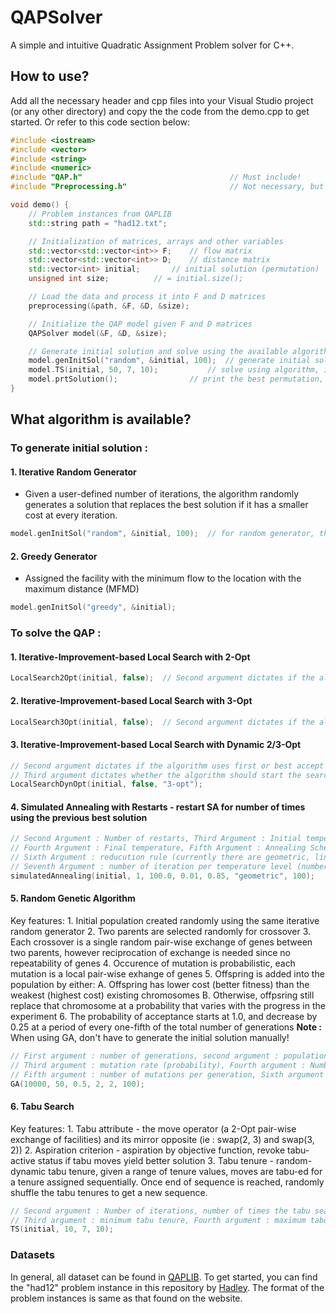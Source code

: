 # QAPSolver

A simple and intuitive Quadratic Assignment Problem solver for C++.

## How to use?
Add all the necessary header and cpp files into your Visual Studio project (or any other directory) and copy the the code from the demo.cpp to get started.
Or refer to this code section below:
```C++
#include <iostream>
#include <vector>
#include <string>
#include <numeric>
#include "QAP.h"                                 // Must include!
#include "Preprocessing.h"                       // Not necessary, but highly recommended to use this preprocessing function

void demo() {
	// Problem instances from QAPLIB
	std::string path = "had12.txt";

	// Initialization of matrices, arrays and other variables
	std::vector<std::vector<int>> F;	// flow matrix
	std::vector<std::vector<int>> D;	// distance matrix
	std::vector<int> initial;		// initial solution (permutation)
	unsigned int size;			// = initial.size();

	// Load the data and process it into F and D matrices
	preprocessing(&path, &F, &D, &size);

	// Initialize the QAP model given F and D matrices
	QAPSolver model(&F, &D, &size);

	// Generate initial solution and solve using the available algorithms
	model.genInitSol("random", &initial, 100);	// generate initial solution with IRG, comment this out if using GA
	model.TS(initial, 50, 7, 10);			// solve using algorithm, in this case Tabu Search
	model.prtSolution();				// print the best permutation, solution and run time
}
```

## What algorithm is available?
### To generate initial solution :
#### 1. Iterative Random Generator
- Given a user-defined number of iterations, the algorithm randomly generates a solution that replaces the best solution if it has a smaller cost at every iteration.
```C++
model.genInitSol("random", &initial, 100);  // for random generator, thrid argument is to adjust the number of iterations
```
#### 2. Greedy Generator
- Assigned the facility with the minimum flow to the location with the maximum distance (MFMD)
```C++
model.genInitSol("greedy", &initial);
```
### To solve the QAP :
#### 1. Iterative-Improvement-based Local Search with 2-Opt
```C++
LocalSearch2Opt(initial, false);  // Second argument dictates if the algorithm uses first or best accept as improvement method
```
#### 2. Iterative-Improvement-based Local Search with 3-Opt
```C++
LocalSearch3Opt(initial, false);  // Second argument dictates if the algorithm uses first or best accept as improvement method
```
#### 3. Iterative-Improvement-based Local Search with Dynamic 2/3-Opt
```C++
// Second argument dictates if the algorithm uses first or best accept as improvement method
// Third argument dictates whether the algorithm should start the search with 2-Opt or 3-Opt
LocalSearchDynOpt(initial, false, "3-opt");
```
#### 4. Simulated Annealing with Restarts - restart SA for number of times using the previous best solution
```C++
// Second Argument : Number of restarts, Third Argument : Initial temperature
// Fourth Argument : Final temperature, Fifth Argument : Annealing Schedule, alpha
// Sixth Argument : reducution rule (currently there are geometric, linear and exponential rule)
// Seventh Argument : number of iteration per temperature level (number of times of randomly picking a neighbour at a temperature) 
simulatedAnnealing(initial, 1, 100.0, 0.01, 0.85, "geometric", 100);
```
#### 5. Random Genetic Algorithm
Key features:
	1. Initial population created randomly using the same iterative random generator
	2. Two parents are selected randomly for crossover
	3. Each crossover is a single random pair-wise exchange of genes between two parents, however reciprocation of exchange is needed since no repeatability of genes
	4. Occurence of mutation is probabilistic, each mutation is a local pair-wise exhange of genes
	5. Offspring is added into the population by either:
  		A. Offspring has lower cost (better fitness) than the weakest (highest cost) existing chromosomes
  		B. Otherwise, offpsring still replace that chromosome at a probability that varies with the progress in the experiment
	6. The probability of acceptance starts at 1.0, and decrease by 0.25 at a period of every one-fifth of the total number of generations
**Note :** When using GA, don't have to generate the initial solution manually!
```C++
// First argument : number of generations, second argument : population size
// Third argument : mutation rate (probability), Fourth argument : Number of crossover switches per generation
// Fifth argument : number of mutations per generation, Sixth argument : number of iterations (for random generation of initial population)
GA(10000, 50, 0.5, 2, 2, 100);
```
#### 6. Tabu Search
Key features:
	1. Tabu attribute - the move operator (a 2-Opt pair-wise exchange of facilities) and its mirror opposite (ie : swap(2, 3) and swap(3, 2))
	2. Aspiration criterion - aspiration by objective function, revoke tabu-active status if tabu moves yield better solution
	3. Tabu tenure - random-dynamic tabu tenure, given a range of tenure values, moves are tabu-ed for a tenure assigned sequentially. Once end of sequence is reached, randomly shuffle the tabu tenures to get a new sequence.
```C++
// Second argument : Number of iterations, number of times the tabu search is run
// Third argument : minimum tabu tenure, Fourth argument : maximum tabu tenure
TS(initial, 10, 7, 10);
```
### Datasets
In general, all dataset can be found in [QAPLIB](https://www.opt.math.tugraz.at/qaplib/inst.html). To get started, you can find the "had12" problem instance in this repository by [Hadley](https://www.opt.math.tugraz.at/qaplib/inst.html#HRW). The format of the problem instances is same as that found on the website.
